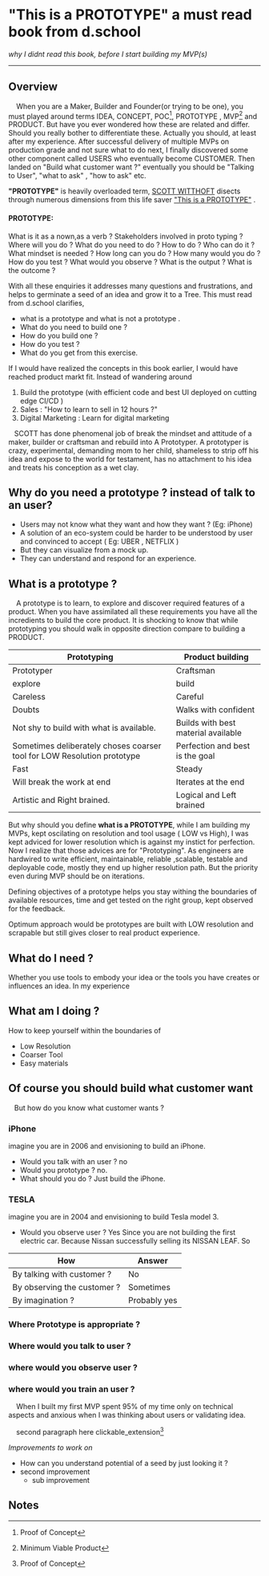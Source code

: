 # "This is a PROTOTYPE" a must read book from d.school

_why I didnt read this book, before I start building my MVP(s)_

---

## Overview

&nbsp; &nbsp; When you are a Maker, Builder and Founder(or trying to be one), you must played around terms IDEA, CONCEPT, POC[^1], PROTOTYPE , MVP[^2] and PRODUCT. But have you ever wondered how these are related and differ. Should you really bother to differentiate these. Actually you should, at least after my experience. After successful delivery of multiple MVPs on production grade and not sure what to do next, I finally discovered some other component called USERS who eventually become CUSTOMER. Then landed on "Build what customer want ?" eventually you should be "Talking to User", "what to ask" , "how to ask" etc.

**"PROTOTYPE"** is heavily overloaded term, [SCOTT WITTHOFT](https://www.linkedin.com/in/switthoft/) disects through numerous dimensions from this life saver ["This is a PROTOTYPE"](https://dschool.stanford.edu/shop/this-is-a-prototype) .

#### PROTOTYPE:

What is it as a nown,as a verb ? Stakeholders involved in proto typing ? Where will you do ? What do you need to do ? How to do ? Who can do it ? What mindset is needed ? How long can you do ? How many would you do ? How do you test ? What would you observe ? What is the output ? What is the outcome ?

With all these enquiries it addresses many questions and frustrations, and helps to germinate a seed of an idea and grow it to a Tree. This must read from d.school clarifies,

- what is a prototype and what is not a prototype .
- What do you need to build one ?
- How do you build one ?
- How do you test ?
- What do you get from this exercise.

If I would have realized the concepts in this book earlier, I would have reached product markt fit. Instead of wandering around

1. Build the prototype (with efficient code and best UI deployed on cutting edge CI/CD )
2. Sales : "How to learn to sell in 12 hours ?"
3. Digital Marketing : Learn for digital marketing

&nbsp;&nbsp; SCOTT has done phenomenal job of break the mindset and attitude of a maker, builder or craftsman and rebuild into A Prototyper. A prototyper is crazy, experimental, demanding mom to her child, shameless to strip off his idea and expose to the world for testament, has no attachment to his idea and treats his conception as a wet clay.

## Why do you need a prototype ? instead of talk to an user?

- Users may not know what they want and how they want ? (Eg: iPhone)
- A solution of an eco-system could be harder to be understood by user and convinced to accept ( Eg: UBER , NETFLIX )
- But they can visualize from a mock up.
- They can understand and respond for an experience.

## What is a prototype ?

&nbsp; &nbsp; A prototype is to learn, to explore and discover required features of a product. When you have assimilated all these requirements you have all the incredients to build the core product. It is shocking to know that while prototyping you should walk in opposite direction compare to building a PRODUCT.

| Prototyping                                                             | Product building                    |
| ----------------------------------------------------------------------- | ----------------------------------- |
| Prototyper                                                              | Craftsman                           |
| explore                                                                 | build                               |
| Careless                                                                | Careful                             |
| Doubts                                                                  | Walks with confident                |
| Not shy to build with what is available.                                | Builds with best material available |
| Sometimes deliberately choses coarser tool for LOW Resolution prototype | Perfection and best is the goal     |
| Fast                                                                    | Steady                              |
| Will break the work at end                                              | Iterates at the end                 |
| Artistic and Right brained.                                             | Logical and Left brained            |

But why should you define **what is a PROTOTYPE**, while I am building my MVPs, kept oscilating on resolution and tool usage ( LOW vs High), I was kept adviced for lower resolution which is against my instict for perfection. Now I realize that those advices are for "Prototyping". As engineers are hardwired to write efficient, maintainable, reliable ,scalable, testable and deployable code, mostly they end up higher resolution path. But the priority even during MVP should be on iterations.

Defining objectives of a prototype helps you stay withing the boundaries of available resources, time and get tested on the right group, kept observed for the feedback.

Optimum approach would be prototypes are built with LOW resolution and scrapable but still gives closer to real product experience.

## What do I need ?

Whether you use tools to embody your idea or the tools you have creates or influences an idea. In my experience

## What am I doing ?

How to keep yourself within the boundaries of

- Low Resolution
- Coarser Tool
- Easy materials

## Of course you should build what customer want

&nbsp;&nbsp; But how do you know what customer wants ?

### iPhone

imagine you are in 2006 and envisioning to build an iPhone.

- Would you talk with an user ? no
- Would you prototype ? no.
- What should you do ? Just build the iPhone.

### TESLA

imagine you are in 2004 and envisioning to build Tesla model 3.

- Would you observe user ? Yes
  Since you are not building the first electric car. Because Nissan successfully selling its NISSAN LEAF. So

| How                         | Answer       |
| --------------------------- | ------------ |
| By talking with customer ?  | No           |
| By observing the customer ? | Sometimes    |
| By imagination ?            | Probably yes |

### Where Prototype is appropriate ?

### Where would you talk to user ?

### where would you observe user ?

### where would you train an user ?

&nbsp; &nbsp; When I built my first MVP spent 95% of my time only on technical aspects and anxious when I was thinking about users or validating idea.

&nbsp; &nbsp; second paragraph here clickable_extension[^1]

_Improvements to work on_

- How can you understand potential of a seed by just looking it ?
- second improvement
  - sub improvement

## Notes

[^1]: Proof of Concept
[^2]: Minimum Viable Product

